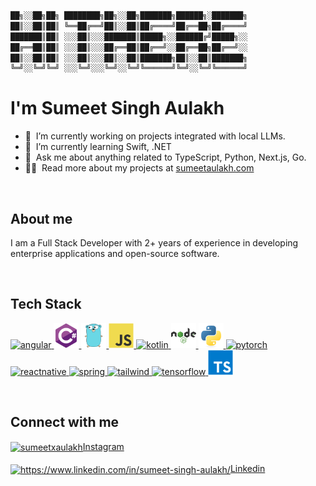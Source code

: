 ``` bash
██╗░░██╗██╗ ████████╗██╗░░██╗███████╗██████╗░███████╗
██║░░██║██║ ╚══██╔══╝██║░░██║██╔════╝██╔══██╗██╔════╝
███████║██║ ░░░██║░░░███████║█████╗░░██████╔╝█████╗░░
██╔══██║██║ ░░░██║░░░██╔══██║██╔══╝░░██╔══██╗██╔══╝░░
██║░░██║██║ ░░░██║░░░██║░░██║███████╗██║░░██║███████╗
╚═╝░░╚═╝╚═╝ ░░░╚═╝░░░╚═╝░░╚═╝╚══════╝╚═╝░░╚═╝╚══════╝
```

#

# I'm Sumeet Singh Aulakh

- 🔭 &nbsp;I’m currently working on projects integrated with local LLMs.
- 🌱 &nbsp;I’m currently learning Swift, .NET
- 💬 &nbsp;Ask me about anything related to TypeScript, Python, Next.js, Go.
- 👨‍💻 &nbsp;Read more about my projects at [sumeetaulakh.com](https://www.sumeetaulakh.com)

<br/>

## About me

I am a Full Stack Developer with 2+ years of experience in developing enterprise applications and open-source software.

<br/>

## Tech Stack

<p align="left"> 
<a href="https://angular.io" target="_blank" rel="noreferrer"> <img src="https://angular.io/assets/images/logos/angular/angular.svg" alt="angular" width="40" height="40"/> </a> 
<a href="https://www.w3schools.com/cs/" target="_blank" rel="noreferrer"> <img src="https://raw.githubusercontent.com/devicons/devicon/master/icons/csharp/csharp-original.svg" alt="csharp" width="40" height="40"/> </a> 
<a href="https://golang.org" target="_blank" rel="noreferrer"> <img src="https://raw.githubusercontent.com/devicons/devicon/master/icons/go/go-original.svg" alt="go" width="40" height="40"/> </a>
 <a href="https://developer.mozilla.org/en-US/docs/Web/JavaScript" target="_blank" rel="noreferrer"> <img src="https://raw.githubusercontent.com/devicons/devicon/master/icons/javascript/javascript-original.svg" alt="javascript" width="40" height="40"/> </a> 
 <a href="https://kotlinlang.org" target="_blank" rel="noreferrer"> <img src="https://www.vectorlogo.zone/logos/kotlinlang/kotlinlang-icon.svg" alt="kotlin" width="40" heig
ht="40"/> </a> 
<a href="https://nodejs.org" target="_blank" rel="noreferrer"> <img src="https://raw.githubusercontent.com/devicons/devicon/master/icons/nodejs/nodejs-original-wordmark.svg" alt="nodejs" width="40" height="40"/> </a> 
<a href="https://www.python.org" target="_blank" rel="noreferrer"> <img src="https://raw.githubusercontent.com/devicons/devicon/master/icons/python/python-original.svg" alt="python" width="40" height="40"/> </a> 
<a href="https://pytorch.org/" target="_blank" rel="noreferrer"> <img src="https://www.vectorlogo.zone/logos/pytorch/pytorch-icon.svg" alt="pytorch" width="40" height="40"/> </a>  
<a href="https://reactnative.dev/" target="_blank" rel="noreferrer"> <img src="https://reactnative.dev/img/header_logo.svg" alt="reactnative" width="40" height="40"/> </a>
 <a href="https://spring.io/" target="_blank" rel="noreferrer"> <img src="https://www.vectorlogo.zone/logos/springio/springio-icon.svg" alt="spring" width="40" height="40"/> </a> 
 <a href="https://tailwindcss.com/" target="_blank" rel="noreferrer"> <img src="https://www.vectorlogo.zone/logos/tailwindcss/tailwindcss-icon.svg" alt="tailwind" width="40" height="40"/> </a> <a href="https://www.tensorflow.org" target="_blank" rel="noreferrer"> <img src="https://www.vectorlogo.zone/logos/tensorflow/tensorflow-icon.svg" alt="tensorflow" width="40" height="40"/> </a> <a href="https://www.typescriptlang.org/" target="_blank" rel="noreferrer"> <img src="https://raw.githubusercontent.com/devicons/devicon/master/icons/typescript/typescript-original.svg" alt="typescript" width="40" height="40"/> </a> </p>

<br/>

## Connect with me

<p>
<a href="https://instagram.com/sumeetxaulakh" target="blank"><img align="center" src="https://raw.githubusercontent.com/rahuldkjain/github-profile-readme-generator/master/src/images/icons/Social/instagram.svg" alt="sumeetxaulakh" height="30" width="40" />Instagram</a><br/><br/>
<a href="https://linkedin.com/in/https://www.linkedin.com/in/sumeet-singh-aulakh/" target="blank"><img align="center" src="https://raw.githubusercontent.com/rahuldkjain/github-profile-readme-generator/master/src/images/icons/Social/linked-in-alt.svg" alt="https://www.linkedin.com/in/sumeet-singh-aulakh/" height="30" width="40"  />Linkedin</a><br/><br/>

</p>
